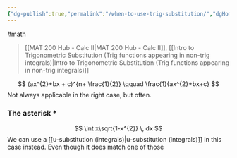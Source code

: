 ```yaml
---
{"dg-publish":true,"permalink":"/when-to-use-trig-substitution/","dgHomeLink":true,"dgPassFrontmatter":false,"dgShowLocalGraph":true}
---
```


#math 
> [[MAT 200 Hub - Calc II|MAT 200 Hub - Calc II]], [[Intro to Trigonometric Substitution (Trig functions appearing in non-trig integrals)|Intro to Trigonometric Substitution (Trig functions appearing in non-trig integrals)]]

$$
(ax^{2}+bx + c)^{n+ \frac{1}{2}} \qquad \frac{1}{ax^{2}+bx+c}
$$
Not always applicable in the right case, but often.

### The asterisk *
$$
\int x\sqrt{1-x^{2}} \, dx
$$
We can use a [[u-substitution (integrals)|u-substitution (integrals)]] in this case instead. Even though it does match one of those